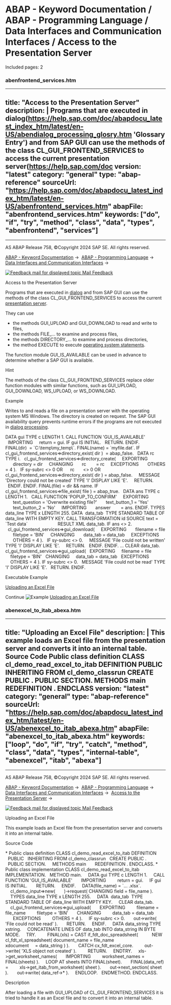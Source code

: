 # ABAP - Keyword Documentation / ABAP - Programming Language / Data Interfaces and Communication Interfaces / Access to the Presentation Server

Included pages: 2


### abenfrontend_services.htm

---
title: "Access to the Presentation Server"
description: |
  Programs that are executed in dialog(https://help.sap.com/doc/abapdocu_latest_index_htm/latest/en-US/abendialog_processing_glosry.htm 'Glossary Entry') and from SAP GUI can use the methods of the class CL_GUI_FRONTEND_SERVICES to access the current presentation server(https://help.sap.com/doc
version: "latest"
category: "general"
type: "abap-reference"
sourceUrl: "https://help.sap.com/doc/abapdocu_latest_index_htm/latest/en-US/abenfrontend_services.htm"
abapFile: "abenfrontend_services.htm"
keywords: ["do", "if", "try", "method", "class", "data", "types", "abenfrontend", "services"]
---

* * *

AS ABAP Release 758, ©Copyright 2024 SAP SE. All rights reserved.

[ABAP - Keyword Documentation](https://help.sap.com/doc/abapdocu_latest_index_htm/latest/en-US/abenabap.htm) →  [ABAP - Programming Language](https://help.sap.com/doc/abapdocu_latest_index_htm/latest/en-US/abenabap_reference.htm) →  [Data Interfaces and Communication Interfaces](https://help.sap.com/doc/abapdocu_latest_index_htm/latest/en-US/abenabap_data_communication.htm) → 

 [![](Mail.gif?object=Mail.gif "Feedback mail for displayed topic") Mail Feedback](mailto:f1_help@sap.com?subject=Feedback%20on%20ABAP%20Documentation&body=Document:%20Access%20to%20the%20Presentation%20Server%2C%20ABENFRONTEND_SERVICES%2C%20758%0D%0A%0D%0AError:%0D%0A%0D%0A%0D%0A%0D%0ASuggestion%20for%20improvement:)

Access to the Presentation Server

Programs that are executed in [dialog](https://help.sap.com/doc/abapdocu_latest_index_htm/latest/en-US/abendialog_processing_glosry.htm "Glossary Entry") and from SAP GUI can use the methods of the class CL\_GUI\_FRONTEND\_SERVICES to access the current [presentation server](https://help.sap.com/doc/abapdocu_latest_index_htm/latest/en-US/abenpresentation_server_glosry.htm "Glossary Entry").

They can use

-   the methods GUI\_UPLOAD and GUI\_DOWNLOAD to read and write to files,
-   the methods FILE\_... to examine and process files,
-   the methods DIRECTORY\_... to examine and process directories,
-   the method EXECUTE to execute [operating system statements](https://help.sap.com/doc/abapdocu_latest_index_htm/latest/en-US/abenabap_system_commands_pres.htm).

The function module GUI\_IS\_AVAILABLE can be used in advance to determine whether a SAP GUI is available.

Hint

The methods of the class CL\_GUI\_FRONTEND\_SERVICES replace older function modules with similar functions, such as GUI\_UPLOAD, GUI\_DOWNLOAD, WS\_UPLOAD, or WS\_DOWNLOAD.

Example

Writes to and reads a file on a presentation server with the operating system MS Windows. The directory is created on request. The SAP GUI availability query prevents runtime errors if the programs are not executed in [dialog processing](https://help.sap.com/doc/abapdocu_latest_index_htm/latest/en-US/abendialog_processing_glosry.htm "Glossary Entry").

DATA gui TYPE c LENGTH 1.
CALL FUNCTION 'GUI\_IS\_AVAILABLE'
  IMPORTING
    return = gui.
IF gui IS INITIAL.
  RETURN.
ENDIF.
FINAL(dir)  = \`C:\\temp\\my\_temp\\\`.
FINAL(name) = \`myfile.dat\`.
IF cl\_gui\_frontend\_services=>directory\_exist( dir )  = abap\_false.
  DATA rc TYPE i.
  cl\_gui\_frontend\_services=>directory\_create(
    EXPORTING
      directory = dir
    CHANGING
      rc        = rc
    EXCEPTIONS
      OTHERS = 4 ).
  IF sy-subrc <> 0 OR
     rc       <> 0 OR
     cl\_gui\_frontend\_services=>directory\_exist( dir ) = abap\_false.
    MESSAGE 'Directory could not be created' TYPE 'I' DISPLAY LIKE 'E'.
    RETURN.
  ENDIF.
ENDIF.
FINAL(file) = dir && name.
IF cl\_gui\_frontend\_services=>file\_exist( file ) = abap\_true.
  DATA ans TYPE c LENGTH 1.
  CALL FUNCTION 'POPUP\_TO\_CONFIRM'
    EXPORTING
      text\_question = 'Overwrite existing file?'
      text\_button\_1 = 'Yes'
      text\_button\_2 = 'No'
    IMPORTING
      answer        = ans.
ENDIF.
TYPES data\_line TYPE x LENGTH 255.
DATA  data\_tab  TYPE STANDARD TABLE OF data\_line WITH EMPTY KEY.
CALL TRANSFORMATION id SOURCE text = \`Test data\`
                       RESULT XML data\_tab.
IF ans <> 2.
  cl\_gui\_frontend\_services=>gui\_download(
    EXPORTING
      filename = file
      filetype = 'BIN'
    CHANGING
      data\_tab = data\_tab
    EXCEPTIONS
      OTHERS = 4 ).
  IF sy-subrc <> 0.
    MESSAGE 'File could not be written' TYPE 'I' DISPLAY LIKE 'E'.
    RETURN.
  ENDIF.
ENDIF.
...
CLEAR data\_tab.
cl\_gui\_frontend\_services=>gui\_upload(
  EXPORTING
    filename = file
    filetype = 'BIN'
  CHANGING
    data\_tab = data\_tab
  EXCEPTIONS
    OTHERS = 4 ).
IF sy-subrc <> 0.
  MESSAGE 'File could not be read' TYPE 'I' DISPLAY LIKE 'E'.
  RETURN.
ENDIF.

Executable Example

[Uploading an Excel File](https://help.sap.com/doc/abapdocu_latest_index_htm/latest/en-US/abenexcel_to_itab_abexa.htm)

Continue
![Example](exa.gif "Example") [Uploading an Excel File](https://help.sap.com/doc/abapdocu_latest_index_htm/latest/en-US/abenexcel_to_itab_abexa.htm)


### abenexcel_to_itab_abexa.htm

---
title: "Uploading an Excel File"
description: |
  This example loads an Excel file from the presentation server and converts it into an internal table. Source Code  Public class definition CLASS cl_demo_read_excel_to_itab DEFINITION PUBLIC INHERITING FROM cl_demo_classrun CREATE PUBLIC . PUBLIC SECTION. METHODS main REDEFINITION . ENDCLASS
version: "latest"
category: "general"
type: "abap-reference"
sourceUrl: "https://help.sap.com/doc/abapdocu_latest_index_htm/latest/en-US/abenexcel_to_itab_abexa.htm"
abapFile: "abenexcel_to_itab_abexa.htm"
keywords: ["loop", "do", "if", "try", "catch", "method", "class", "data", "types", "internal-table", "abenexcel", "itab", "abexa"]
---

* * *

AS ABAP Release 758, ©Copyright 2024 SAP SE. All rights reserved.

[ABAP - Keyword Documentation](https://help.sap.com/doc/abapdocu_latest_index_htm/latest/en-US/abenabap.htm) →  [ABAP - Programming Language](https://help.sap.com/doc/abapdocu_latest_index_htm/latest/en-US/abenabap_reference.htm) →  [Data Interfaces and Communication Interfaces](https://help.sap.com/doc/abapdocu_latest_index_htm/latest/en-US/abenabap_data_communication.htm) →  [Access to the Presentation Server](https://help.sap.com/doc/abapdocu_latest_index_htm/latest/en-US/abenfrontend_services.htm) → 

 [![](Mail.gif?object=Mail.gif "Feedback mail for displayed topic") Mail Feedback](mailto:f1_help@sap.com?subject=Feedback%20on%20ABAP%20Documentation&body=Document:%20Uploading%20an%20Excel%20File%2C%20ABENEXCEL_TO_ITAB_ABEXA%2C%20758%0D%0A%0D%0AError:%0D%0A%0D%0A%0D%0A%0D%0ASuggestion%20for%20improvement:)

Uploading an Excel File

This example loads an Excel file from the presentation server and converts it into an internal table.

Source Code   

\* Public class definition
CLASS cl\_demo\_read\_excel\_to\_itab DEFINITION
  PUBLIC
  INHERITING FROM cl\_demo\_classrun
  CREATE PUBLIC .
  PUBLIC SECTION.
    METHODS main
      REDEFINITION .
ENDCLASS.
\* Public class implementation
CLASS cl\_demo\_read\_excel\_to\_itab IMPLEMENTATION.
  METHOD main.
    DATA gui TYPE c LENGTH 1.
    CALL FUNCTION 'GUI\_IS\_AVAILABLE'
      IMPORTING
        return = gui.
    IF gui IS INITIAL.
      RETURN.
    ENDIF.
    DATA(file\_name) = \`... .xlsx\`.
    cl\_demo\_input=>new(
      )->request( CHANGING field = file\_name ).
    TYPES data\_line TYPE x LENGTH 255.
    DATA  data\_tab  TYPE STANDARD TABLE OF data\_line WITH EMPTY KEY.
    CLEAR data\_tab.
    cl\_gui\_frontend\_services=>gui\_upload(
      EXPORTING
        filename = file\_name
        filetype = 'BIN'
      CHANGING
        data\_tab = data\_tab
      EXCEPTIONS
        OTHERS = 4 ).
    IF sy-subrc <> 0.
      out->write( 'File could not be read' ).
      RETURN.
    ENDIF.
    DATA data\_string TYPE xstring.
    CONCATENATE LINES OF data\_tab INTO data\_string IN BYTE MODE.
    TRY.
        FINAL(xls) = CAST if\_fdt\_doc\_spreadsheet(
          NEW cl\_fdt\_xl\_spreadsheet( document\_name = file\_name
                                     xdocument     = data\_string ) ).
      CATCH cx\_fdt\_excel\_core.
        out->write( 'XLS object not created' ).
        RETURN.
    ENDTRY.
    xls->get\_worksheet\_names(
      IMPORTING
        worksheet\_names = FINAL(sheets) ).
    LOOP AT sheets INTO FINAL(sheet).
      FINAL(data\_ref) =
        xls->get\_itab\_from\_worksheet( sheet ).
      out->next\_section( sheet ).
      out->write( data\_ref->\* ).
    ENDLOOP.
  ENDMETHOD.
ENDCLASS.

Description   

After loading a file with GUI\_UPLOAD of CL\_GUI\_FRONTEND\_SERVICES it is tried to handle it as an Excel file and to convert it into an internal table.
